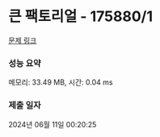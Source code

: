 # 큰 팩토리얼 - 175880/1 

[문제 링크](https://level.goorm.io/exam/175880/%ED%81%B0-%ED%8C%A9%ED%86%A0%EB%A6%AC%EC%96%BC/quiz/1) 

### 성능 요약

메모리: 33.49 MB, 시간: 0.04 ms

### 제출 일자

2024년 06월 11일 00:20:25

